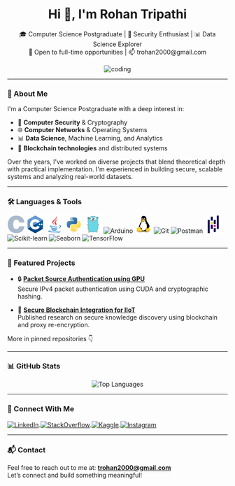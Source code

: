 <h1 align="center">Hi 👋, I'm Rohan Tripathi</h1>

<p align="center">
🎓 Computer Science Postgraduate | 🔐 Security Enthusiast | 📊 Data Science Explorer <br>
💼 Open to full-time opportunities | 📫 trohan2000@gmail.com
</p>

<p align="center">
  <img align="center" alt="coding" width="400" src="https://media0.giphy.com/media/qgQUggAC3Pfv687qPC/giphy.gif?cid=6c09b952waemihtj4xxms6k91rrtqkfohsmvhbpulaph57zl&ep=v1_gifs_search&rid=giphy.gif&ct=g" />
</p>

---

### 🚀 About Me

I'm a Computer Science Postgraduate with a deep interest in:

- 🔐 **Computer Security** & Cryptography  
- 🌐 **Computer Networks** & Operating Systems  
- 📊 **Data Science**, Machine Learning, and Analytics  
- 🧱 **Blockchain technologies** and distributed systems  

Over the years, I've worked on diverse projects that blend theoretical depth with practical implementation. I'm experienced in building secure, scalable systems and analyzing real-world datasets.

---

### 🛠️ Languages & Tools

<p align="left">
  <!-- Languages -->
  <img src="https://raw.githubusercontent.com/devicons/devicon/master/icons/c/c-original.svg" alt="C" width="40" height="40"/>
  <img src="https://raw.githubusercontent.com/devicons/devicon/master/icons/cplusplus/cplusplus-original.svg" alt="C++" width="40" height="40"/>
  <img src="https://raw.githubusercontent.com/devicons/devicon/master/icons/java/java-original.svg" alt="Java" width="40" height="40"/>
  <img src="https://raw.githubusercontent.com/devicons/devicon/master/icons/python/python-original.svg" alt="Python" width="40" height="40"/>
  <img src="https://raw.githubusercontent.com/devicons/devicon/master/icons/go/go-original.svg" alt="Golang" width="40" height="40"/>
  
  <!-- Tools -->
  <img src="https://cdn.worldvectorlogo.com/logos/arduino-1.svg" alt="Arduino" width="40" height="40"/>
  <img src="https://raw.githubusercontent.com/devicons/devicon/master/icons/linux/linux-original.svg" alt="Linux" width="40" height="40"/>
  <img src="https://www.vectorlogo.zone/logos/git-scm/git-scm-icon.svg" alt="Git" width="40" height="40"/>
  <img src="https://www.vectorlogo.zone/logos/getpostman/getpostman-icon.svg" alt="Postman" width="40" height="40"/>
  
  <!-- Libraries -->
  <img src="https://raw.githubusercontent.com/devicons/devicon/master/icons/pandas/pandas-original.svg" alt="Pandas" width="40" height="40"/>
  <img src="https://upload.wikimedia.org/wikipedia/commons/0/05/Scikit_learn_logo_small.svg" alt="Scikit-learn" width="40" height="40"/>
  <img src="https://seaborn.pydata.org/_images/logo-mark-lightbg.svg" alt="Seaborn" width="40" height="40"/>
  <img src="https://www.vectorlogo.zone/logos/tensorflow/tensorflow-icon.svg" alt="TensorFlow" width="40" height="40"/>
</p>

---

### 📌 Featured Projects

- 🔒 **[Packet Source Authentication using GPU](https://github.com/ethereal-2k/Packet-Source-Authentication)**  
  Secure IPv4 packet authentication using CUDA and cryptographic hashing.
  
- 🔗 **[Secure Blockchain Integration for IIoT](https://doi.org/10.1109/OJCOMS.2025.3574816)**  
  Published research on secure knowledge discovery using blockchain and proxy re-encryption.

More in pinned repositories 👇

---

### 📊 GitHub Stats

<p align="center">
  <img src="https://github-readme-stats.vercel.app/api/top-langs/?username=ethereal-2k&layout=compact&theme=radical" alt="Top Languages" />
</p>

---

### 🤝 Connect With Me

<p align="left">
  <a href="https://linkedin.com/in/rohan-tripathi-9b6752215" target="blank">
    <img align="center" src="https://raw.githubusercontent.com/rahuldkjain/github-profile-readme-generator/master/src/images/icons/Social/linked-in-alt.svg" alt="LinkedIn" height="30" width="40" />
  </a>
  <a href="https://stackoverflow.com/users/14054590" target="blank">
    <img align="center" src="https://raw.githubusercontent.com/rahuldkjain/github-profile-readme-generator/master/src/images/icons/Social/stack-overflow.svg" alt="StackOverflow" height="30" width="40" />
  </a>
  <a href="https://kaggle.com/rohantripathi2k" target="blank">
    <img align="center" src="https://raw.githubusercontent.com/rahuldkjain/github-profile-readme-generator/master/src/images/icons/Social/kaggle.svg" alt="Kaggle" height="30" width="40" />
  </a>
  <a href="https://instagram.com/rohantripathi_2000" target="blank">
    <img align="center" src="https://raw.githubusercontent.com/rahuldkjain/github-profile-readme-generator/master/src/images/icons/Social/instagram.svg" alt="Instagram" height="30" width="40" />
  </a>
</p>

---

### 📬 Contact

Feel free to reach out to me at: **trohan2000@gmail.com**  
Let’s connect and build something meaningful!
